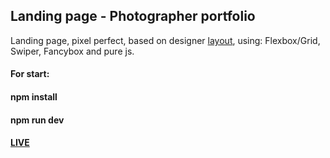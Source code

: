 ## Landing page - Photographer portfolio
Landing page, pixel perfect, based on designer [layout](https://github.com/AndrewShedov/Landing-page---Photographer-portfolio/tree/main/public/layout), using: Flexbox/Grid, Swiper, Fancybox and pure js.
#### For start:
#### npm install
#### npm run dev
#### [LIVE](https://landing-page-photographer-portfolio-andrewshedov.vercel.app)


